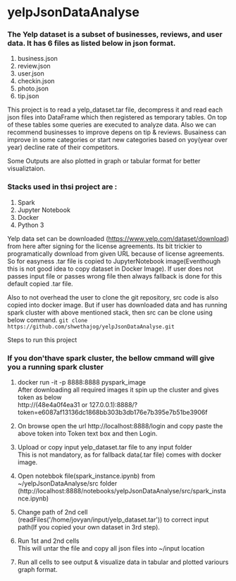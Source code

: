 # yelpJsonDataAnalyse

### The Yelp dataset is a subset of businesses, reviews, and user data. It has 6 files as listed below in json format.

1. business.json
2. review.json
3. user.json
4. checkin.json
5. photo.json
6. tip.json

This project is to read a yelp_dataset.tar file, decompress it and read each json files into DataFrame which then registered as temporary tables. On top of these tables some queries are executed to analyze data. Also we can recommend businesses to improve depens on tip & reviews. Busainess can improve in some categories or start new categories based on yoy(year over year) decline rate of their competitors.

Some Outputs are also plotted in graph or tabular format for better visualiztaion.

### Stacks used in thsi project are :
1. Spark
2. Jupyter Notebook
3. Docker
4. Python 3

Yelp data set can be downloaded (https://www.yelp.com/dataset/download) from here after signing for the license agreements.
Its bit trickier to programatically download from given URL because of license agreements. So for easyness .tar file is copied to JupyterNotebook image(Eventhough this is not good idea to copy dataset in Docker Image). If user does not passes input file or passes wrong file then always fallback is done for this default copied .tar file.

Also to not overhead the user to clone the git repository, src code is also copied into docker image. But if user has downloaded data and has running spark cluster with above mentioned stack, then src can be clone using below command.
``` git clone https://github.com/shwethajog/yelpJsonDataAnalyse.git ```

Steps to run this project
### If you don'thave spark cluster, the bellow cmmand will give you a running spark cluster 
1. docker run -it -p 8888:8888 pyspark_image<br/>
   After downloading all required images it spin up the cluster and gives token as below<br/>
   http://(48e4a0f4ea31 or 127.0.0.1):8888/?token=e6087af13136dc1868bb303b3db176e7b395e7b51be3906f

2. On browse open the url http://localhost:8888/login and copy paste the above token into Token text box and then Login.

3. Upload or copy input yelp_dataset.tar file to any input folder<br/>
    This is not mandatory, as for fallback data(.tar file) comes with docker image.

4. Open notebbok file(spark_instance.ipynb) from ~/yelpJsonDataAnalyse/src folder <br/>      (http://localhost:8888/notebooks/yelpJsonDataAnalyse/src/spark_instance.ipynb)

5. Change path of 2nd cell (readFiles('/home/jovyan/input/yelp_dataset.tar')) to correct input path(If you copied your own dataset in 3rd step).

6. Run 1st and 2nd cells<br/>
    This will untar the file and copy all json files into ~/input location

7. Run all cells to see output & visualize data in tabular and plotted variours graph format.


